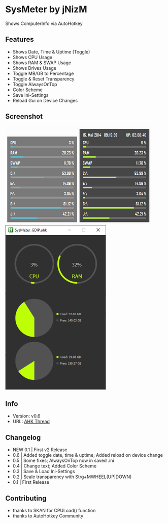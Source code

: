 # SysMeter by jNizM
Shows ComputerInfo via AutoHotkey

  
## Features
* Shows Date, Time & Uptime (Toggle)
* Shows CPU Usage
* Shows RAM & SWAP Usage
* Shows Drives Usage
* Toggle MB/GB to Percentage
* Toggle & Reset Transparency
* Toggle AlwaysOnTop
* Color Scheme
* Save Ini-Settings
* Reload Gui on Device Changes


## Screenshot
![Screenshot](img/Screenshot.PNG)
![Example_GDIP](img/Example_GDIP.PNG)


## Info
* Version: v0.6
* URL: [AHK Thread](http://ahkscript.org/boards/viewtopic.php?f=6&t=3521)


## Changelog
* NEW 0.1 | First v2 Release
* 0.6 | Added toggle date, time & uptime; Added reload on device change
* 0.5 | Some fixes; AlwaysOnTop now in saved .ini
* 0.4 | Change text; Added Color Scheme
* 0.3 | Save & Load Ini-Settings
* 0.2 | Scale transparency with Strg+MWHEEL(UP|DOWN)
* 0.1 | First Release


## Contributing
* thanks to SKAN for CPULoad() function
* thanks to AutoHotkey Community